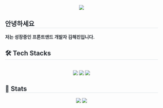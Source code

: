 <div align= "center">
    <img src="https://capsule-render.vercel.app/api?type=waving&color=0:fea9be,100:e7c1fb&height=240&text=Hello%20World,%20I'm%20Haejin!&animation=&fontColor=ffffff&fontSize=60" />
    </div>
    <div style="text-align: left;"> 
    <h2 style="border-bottom: 1px solid #d8dee4; color: #282d33;"> 안녕하세요 </h2>  
    <div style="font-weight: 700; font-size: 15px; text-align: left; color: #282d33;"> 저는 성장중인 프론트앤드 개발자 김해진입니다. </div> 
    </div>
    <div style="text-align: left;">
    <h2 style="border-bottom: 1px solid #d8dee4; color: #282d33;"> 🛠️ Tech Stacks </h2> <br> 
    <div  align= "center"> <img src="https://img.shields.io/badge/Javascript-F7DF1E?style=for-the-badge&logo=Javascript&logoColor=white">
          <img src="https://img.shields.io/badge/CSS3-1572B6?style=for-the-badge&logo=CSS3&logoColor=white">
          <img src="https://img.shields.io/badge/HTML5-E34F26?style=for-the-badge&logo=HTML5&logoColor=white">
          </div>
    </div>
    <div style="text-align: left;"> 
    <h2 style="border-bottom: 1px solid #d8dee4; color: #282d33;"> 🏅 Stats </h2> <div align= "center"> <img src="https://github-readme-stats.vercel.app/api?username=Haejin&bg_color=60,ffcccc,daccff&title_color=ffffff&text_color=ffffff"
         /> <img src="https://github-readme-stats.vercel.app/api/top-langs/?username=Haejin&layout=compact&bg_color=60,ffcccc,daccff&title_color=ffffff&text_color=ffffff"
          /> </div> 
    </div>
    
